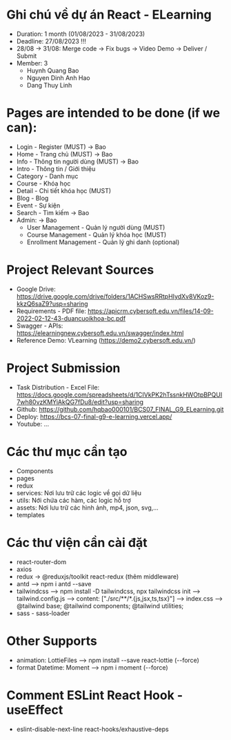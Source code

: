 # Ghi chú về dự án React - ELearning
- Duration: 1 month (01/08/2023 - 31/08/2023)
- Deadline: 27/08/2023 !!!
- 28/08 -> 31/08: Merge code -> Fix bugs -> Video Demo -> Deliver / Submit
- Member: 3
  + Huynh Quang Bao
  + Nguyen Dinh Anh Hao
  + Dang Thuy Linh

# Pages are intended to be done (if we can):
- Login - Register (MUST) -> Bao
- Home - Trang chủ (MUST) -> Bao
- Info - Thông tin người dùng (MUST) -> Bao
- Intro - Thông tin / Giới thiệu
- Category - Danh mục
- Course - Khóa học
- Detail - Chi tiết khóa học (MUST)
- Blog - Blog
- Event - Sự kiện
- Search - Tìm kiếm -> Bao
- Admin: -> Bao
  + User Management - Quản lý người dùng (MUST)
  + Course Management - Quản lý khóa học (MUST)
  + Enrollment Management - Quản lý ghi danh (optional)

# Project Relevant Sources
- Google Drive: https://drive.google.com/drive/folders/1ACHSwsRRtpHIydXv8VKoz9-kkzQ6saZ9?usp=sharing
- Requirements - PDF file: https://apicrm.cybersoft.edu.vn/files/14-09-2022-02-12-43-duancuoikhoa-bc.pdf
- Swagger - APIs: https://elearningnew.cybersoft.edu.vn/swagger/index.html
- Reference Demo: VLearning (https://demo2.cybersoft.edu.vn/)

# Project Submission
- Task Distribution - Excel File: https://docs.google.com/spreadsheets/d/1CIVkPK2hTssnkHWOtpBPQUI7wh80vzKMYiAkQG7fDu8/edit?usp=sharing
- Github: https://github.com/hqbao000101/BCS07_FINAL_G9_ELearning.git
- Deploy: https://bcs-07-final-g9-e-learning.vercel.app/
- Youtube: ...

# Các thư mục cần tạo
- Components
- pages
- redux
- services: Nơi lưu trữ các logic về gọi dữ liệu
- utils: Nới chứa các hàm, các logic hỗ trợ
- assets: Nơi lưu trữ các hình ảnh, mp4, json, svg,...
- templates

# Các thư viện cần cài đặt
- react-router-dom
- axios
- redux -> @reduxjs/toolkit react-redux (thêm middleware)
- antd --> npm i antd --save
- tailwindcss --> npm install -D tailwindcss, npx tailwindcss init --> tailwind.config.js --> content: ["./src/**/*.{js,jsx,ts,tsx}"] --> index.css --> @tailwind base; @tailwind components; @tailwind utilities;
- sass - sass-loader

# Other Supports
- animation: LottieFiles --> npm install --save react-lottie (--force)
- format Datetime: Moment --> npm i moment (--force)

# Comment ESLint React Hook - useEffect
- eslint-disable-next-line react-hooks/exhaustive-deps
